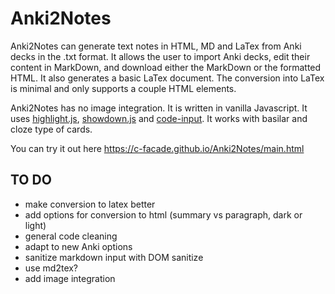 # Anki2Notes

Anki2Notes can generate text notes in HTML, MD and LaTex from Anki decks in the .txt format.
It allows the user to import Anki decks, edit their content in MarkDown, and download either the MarkDown or the formatted HTML. It also generates a basic LaTex document. The conversion into LaTex is minimal and only supports a couple HTML elements.

Anki2Notes has no image integration. It is written in vanilla Javascript.
It uses [highlight.js](https://highlightjs.org/), [showdown.js](https://showdownjs.com/) and [code-input](https://github.com/WebCoder49/code-input). It works with basilar and cloze type of cards.

You can try it out here https://c-facade.github.io/Anki2Notes/main.html

## TO DO
- make conversion to latex better
- add options for conversion to html (summary vs paragraph, dark or light)
- general code cleaning
- adapt to new Anki options
- sanitize markdown input with DOM sanitize
- use md2tex?
- add image integration
